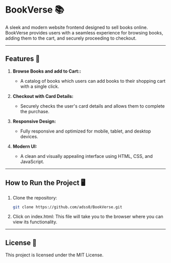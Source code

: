 # BookVerse 📚  
A sleek and modern website frontend designed to sell books online. BookVerse provides users with a seamless experience for browsing books, adding them to the cart, and securely proceeding to checkout.

---

## Features 🚀  
1. **Browse Books and add to Cart::**  
   - A catalog of books which users can add books to their shopping cart with a single click.  

2. **Checkout with Card Details:**  
   - Securely checks the user's card details and allows them to complete the purchase.  

3. **Responsive Design:**  
   - Fully responsive and optimized for mobile, tablet, and desktop devices.  

4. **Modern UI:**  
   - A clean and visually appealing interface using HTML, CSS, and JavaScript.

---

## How to Run the Project 🖥️  
1. Clone the repository:  
   ```bash
   git clone https://github.com/adss0/BookVerse.git

2. Click on index.html:
   This file will take you to the browser where you can view its functionality.

---

## License 📄

This project is licensed under the MIT License.